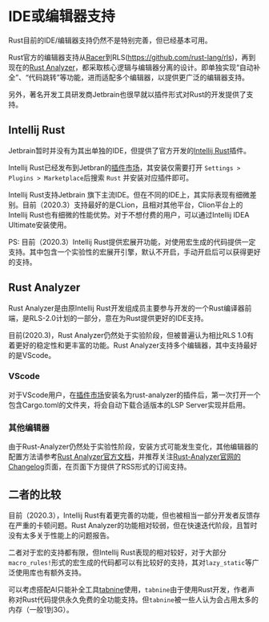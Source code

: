# IDE或编辑器支持

Rust目前的IDE/编辑器支持仍然不是特别完善，但已经基本可用。

Rust官方的编辑器支持从[Racer](https://github.com/racer-rust/racer)到RLS(https://github.com/rust-lang/rls)，再到现在的[Rust Analyzer](https://github.com/rust-analyzer/rust-analyzer)，都采取核心逻辑与编辑器分离的设计。即单独实现“自动补全”、“代码跳转”等功能，进而适配多个编辑器，以提供更广泛的编辑器支持。

另外，著名开发工具研发商Jetbrain也很早就以插件形式对Rust的开发提供了支持。

## Intellij Rust

Jetbrain暂时并没有为其出单独的IDE，但提供了官方开发的[Intellij Rust](https://github.com/intellij-rust/intellij-rust)插件。

Intellij Rust已经发布到Jetbran的[插件市场](https://plugins.jetbrains.com/plugin/8182-rust)，其安装仅需要打开 `Settings > Plugins > Marketplace`后搜索 `Rust` 并安装对应插件即可。

Intellij Rust支持Jetbrain 旗下主流IDE。但在不同的IDE上，其实际表现有细微差别。目前（2020.3）支持最好的是CLion，且相对其他平台，Clion平台上的Intellij Rust也有细微的性能优势。对于不想付费的用户，可以通过Intellij IDEA Ultimate安装使用。

PS: 目前（2020.3）Intellij Rust提供宏展开功能，对使用宏生成的代码提供一定支持。其中包含一个实验性的宏展开引擎，默认不开启，手动开启后可以获得更好的支持。

## Rust Analyzer

Rust Analyzer是由原Intellij Rust开发组成员主要参与开发的一个Rust编译器前端，是RLS-2.0计划的一部分，意在为Rust提供更好的IDE支持。

目前(2020.3)，Rust Analyzer仍然处于实验阶段，但被普遍认为相比RLS 1.0有着更好的稳定性和更丰富的功能。Rust Analyzer支持多个编辑器，其中支持最好的是VScode。

### VScode

对于VScode用户，在[插件市场](https://marketplace.visualstudio.com/items?itemName=matklad.rust-analyzer)安装名为rust-analyzer的插件后，第一次打开一个包含Cargo.toml的文件夹，将会自动下载合适版本的LSP Server实现并启用。

### 其他编辑器

由于Rust-Analyzer仍然处于实验性阶段，安装方式可能发生变化，其他编辑器的配置方法请参考[Rust Analyzer官方文档](https://rust-analyzer.github.io/manual.html#installation)，并推荐关注[Rust-Analyzer官网的Changelog](https://rust-analyzer.github.io/thisweek)页面，在页面下方提供了RSS形式的订阅支持。

## 二者的比较

目前（2020.3），Intellij Rust有着更完善的功能，但也被相当一部分开发者反馈存在严重的卡顿问题。Rust Analyzer的功能相对较弱，但在快速迭代阶段，且暂时没有太多关于性能上的问题报告。

二者对于宏的支持都有限，但Intellij Rust表现的相对较好，对于大部分`macro_rules!`形式的宏生成的代码都可以有比较好的支持，其对`lazy_static`等广泛使用库也有额外支持。

可以考虑搭配AI只能补全工具[tabnine](https://tabnine.com/)使用，`tabnine`由于使用Rust开发，作者声称对Rust代码提供永久免费的全功能支持。但`tabnine`被一些人认为会占用太多的内存（一般1到3G）。